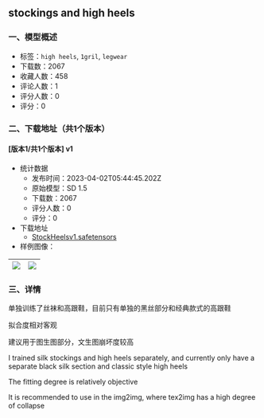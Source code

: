 ## stockings and high heels
### 一、模型概述

- 标签：`high heels`, `1gril`, `legwear`
- 下载数：2067
- 收藏人数：458
- 评论人数：1
- 评分人数：0
- 评分：0

### 二、下载地址（共1个版本）

#### [版本1/共1个版本] v1

- 统计数据
  - 发布时间：2023-04-02T05:44:45.202Z
  - 原始模型：SD 1.5
  - 下载数：2067
  - 评分人数：0
  - 评分：0
- 下载地址
  - [StockHeelsv1.safetensors](https://civitai.com/api/download/models/33292)
- 样例图像：

| <img src="https://image.civitai.com/xG1nkqKTMzGDvpLrqFT7WA/56ecb81b-a653-4d8a-f5d9-1dbba1e05300/width=450/379314.jpeg" /> | <img src="https://image.civitai.com/xG1nkqKTMzGDvpLrqFT7WA/974b71db-bcff-4579-d734-6eb26383b200/width=450/379315.jpeg" /> |
| ---- | ---- |


### 三、详情
<p>单独训练了丝袜和高跟鞋，目前只有单独的黑丝部分和经典款式的高跟鞋</p><p>拟合度相对客观</p><p>建议用于图生图部分，文生图崩坏度较高</p><p>I trained silk stockings and high heels separately, and currently only have a separate black silk section and classic style high heels</p><p>The fitting degree is relatively objective</p><p>It is recommended to use in the img2img, where tex2img has a high degree of collapse</p>